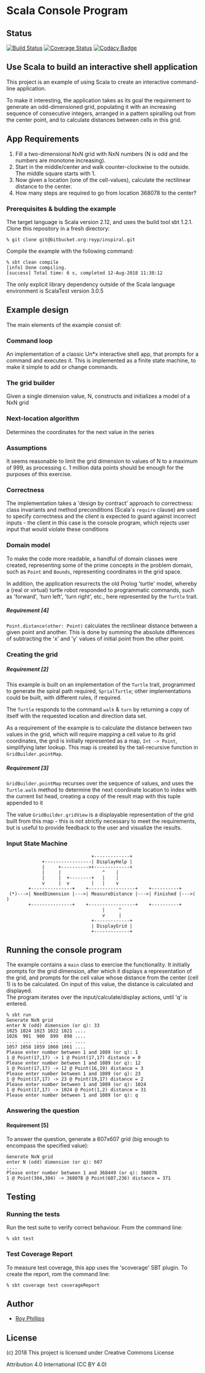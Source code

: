 # Scala Console Program

## Status
[![Build Status](https://travis-ci.org/sothach/inspiral.png)](https://travis-ci.org/sothach/inspiral)
[![Coverage Status](https://coveralls.io/repos/github/sothach/inspiral/badge.svg?branch=master)](https://coveralls.io/github/sothach/inspiral?branch=master)
[![Codacy Badge](https://api.codacy.com/project/badge/Grade/c7cb9c64809542c9be7fa257e175b046)](https://www.codacy.com/project/sothach/inspiral/dashboard?utm_source=github.com&amp;utm_medium=referral&amp;utm_content=sothach/inspiral&amp;utm_campaign=Badge_Grade_Dashboard)

## Use Scala to build an interactive shell application
  
This project is an example of using Scala to create an interactive command-line application.

To make it interesting, the application takes as its goal the requirement to generate an odd-dimensioned grid, 
populating it with an increasing sequence of consecutive integers, arranged in a pattern spiralling 
out from the center point, and to calculate distances between cells in this grid.

## App Requirements
1. Fill a two-dimensional NxN grid with NxN numbers (N is odd and the numbers are monotone increasing). 
2. Start in the middle/center  and walk counter-clockwise to the outside. The middle square starts with 1.
3. Now given a location (one of the cell-values), calculate the rectilinear distance to the center.
4. How many steps are required to go from location 368078 to the center?

### Prerequisites & bulding the example
The target language is Scala version 2.12, and uses the build tool sbt 1.2.1.
Clone this repository in a fresh directory:
```
% git clone git@bitbucket.org:royp/inspiral.git
```
Compile the example with the following command:
```
% sbt clean compile
[info] Done compiling.
[success] Total time: 6 s, completed 12-Aug-2018 11:38:12
```
The only explicit library dependency outside of the Scala language environment is ScalaTest version 3.0.5

## Example design
The main elements of the example consist of:
### Command loop
An implementation of a classic Un*x interactive shell app, that prompts for a command and executes it.
This is implemented as a finite state machine, to make it simple to add or change commands.
### The grid builder
Given a single dimension value, N, constructs and initializes a model of a NxN grid
### Next-location algorithm
Determines the coordinates for the next value in the series

### Assumptions
It seems reasonable to limit the grid dimension to values of N to a maximum of 999, as 
processing c. 1 million data points should be enough for the purposes of this exercise.

### Correctness
The implementation takes a 'design by contract' approach to correctness: class invariants and method
preconditions (Scala's ```require``` clause) are used to specify correctness and the client is expected to guard against
incorrect inputs - the client in this case is the console program, which rejects user input that would violate these
conditions

### Domain model
To make the code more readable, a handful of domain classes were created, representing
some of the prime concepts in the problem domain, such as ```Point``` and ```Bounds```, representing
coordinates in the grid space.

In addition, the application resurrects the old Prolog 'turtle' model, whereby a (real or virtual)
turtle robot responded to programmatic commands, such as 'forward', 'turn left', 'turn right', etc., 
here represented by the ```Turtle``` trait.

##### Requirement [4]
```Point.distance(other: Point)``` calculates the rectilinear distance between a given point and another.  This is done by 
summing the absolute differences of subtracting the 'x' and 'y' values of initial point from the other point.

### Creating the grid
##### Requirement [2]
This example is built on an implementation of the ```Turtle``` trait, programmed to generate the spiral
path required, ```SprialTurtle```; other implementations could be built, with different rules,
if required.

The ```Turtle``` responds to the command ```walk``` & ```turn``` by returning a copy of
itself with the requested location and direction data set.

As a requirement of the example is to calculate the distance between two values in the
grid, which will require mapping a cell value to its grid coordinates, the grid
is initially represented as a map, ```Int -> Point```, simplifying later lookup.
This map is created by the tail-recursive function in ```GridBuilder.pointMap```.
##### Requirement [3]
```GridBuilder.pointMap``` recurses over the sequence of values, and uses the ```Turtle.walk``` method 
to determine the next coordinate location to index with the current list head, creating a copy of the result
map with this tuple appended to it

The value ```GridBuilder.gridView``` is a displayable representation of the grid built from this map - this is not strictly necessary
to meet the requirements, but is useful to provide feedback to the user and visualize 
the results.

### Input State Machine
```
                               +-------------+
             +-----------------| DisplayHelp |
             |     +---------->+-------------+
             |     |               ^    |
             |     |  +--------+   |    |
             v     |  v        |   |    v
        +---------------+    +-----------------+    +----------+
 (*)--->| NeedDimension |--->| MeasureDistance |--->| Finished |--->( )
        +---------------+    +-----------------+    +----------+
                                   |     ^
                                   v     |
                               +-------------+  
                               | DisplayGrid |  
                               +-------------+  
```

## Running the console program
The example contains a ```main``` class to exercise the functionality.
It initially prompts for the grid dimension, after which it displays a representation of the grid,
and prompts for the cell value whose distance from the center (cell 1) is to be calculated.
On input of this value, the distance is calculated and displayed.  
The program iterates over the input/calculate/display actions, until 'q' is entered.
```
% sbt run
Generate NxN grid
enter N (odd) dimension (or q): 33
1025 1024 1023 1022 1021 .... 
1026  901  900  899  898 .... 
....  ...  ...  ...  ... .... 
1057 1058 1059 1060 1061 ....  
Please enter number between 1 and 1089 (or q): 1
1 @ Point(17,17) -> 1 @ Point(17,17) distance = 0
Please enter number between 1 and 1089 (or q): 12
1 @ Point(17,17) -> 12 @ Point(16,19) distance = 3
Please enter number between 1 and 1089 (or q): 23
1 @ Point(17,17) -> 23 @ Point(19,17) distance = 2
Please enter number between 1 and 1089 (or q): 1024
1 @ Point(17,17) -> 1024 @ Point(1,2) distance = 31
Please enter number between 1 and 1089 (or q): q
```
### Answering the question
#### Requirement [5]
To answer the question, generate a 607x607 grid (big enough to encompass the specified value):
```
Generate NxN grid
enter N (odd) dimension (or q): 607
....
Please enter number between 1 and 368449 (or q): 368078
1 @ Point(304,304) -> 368078 @ Point(607,236) distance = 371
```
## Testing
### Running the tests
Run the test suite to verify correct behaviour.  From the command line:
```
% sbt test
```
### Test Coverage Report
To measure test coverage, this app uses the 'scoverage' SBT plugin.
To create the report, rom the command line:
```
% sbt coverage test coverageReport
```

## Author
* [Roy Phillips](mailto:phillips.roy@gmail.com)

## License
(c) 2018 This project is licensed under Creative Commons License

Attribution 4.0 International (CC BY 4.0)